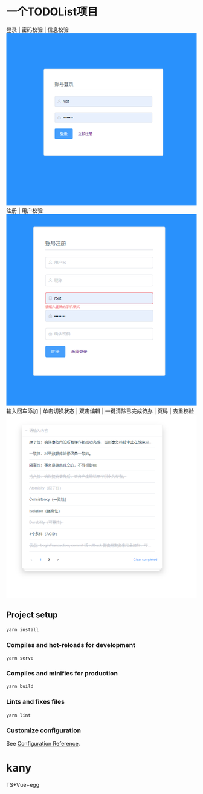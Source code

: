 # 一个TODOList项目
登录 | 密码校验 | 信息校验
![pic1](/src/assets/微信截图_20200428153011.png)
注册 | 用户校验
![pic2](/src/assets/微信截图_20200428153026.png)
输入回车添加 | 单击切换状态 | 双击编辑 | 一键清除已完成待办 | 页码 | 去重校验
![pic3](/src/assets/微信截图_20200428154853.png)
## Project setup
```
yarn install
```

### Compiles and hot-reloads for development
```
yarn serve
```

### Compiles and minifies for production
```
yarn build
```

### Lints and fixes files
```
yarn lint
```

### Customize configuration
See [Configuration Reference](https://cli.vuejs.org/config/).
# kany
TS+Vue+egg
